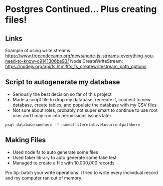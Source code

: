 # Postgres Continued... Plus creating files!

## Links
Example of using write streams: https://www.freecodecamp.org/news/node-js-streams-everything-you-need-to-know-c9141306be93/
Node CreateWriteStream: https://nodejs.org/api/fs.html#fs_fs_createwritestream_path_options

## Script to autogenerate my database
- Seriously the best decision so far of this project
- Made a script file to drop my database, recreate it, connect to new database, create tables, and populate the database with my CSV files
- Not sure about roles, probably not super smart to continue to use root user and I may run into permissions issues later

```
psql databasenamehere -f nameoffilerelativetocurrentpathhere
```

## Making Files
- Used node fs to auto generate some files
- Used faker library to auto generate some fake test
- Managed to create a file with 10,000,000 records

Pro tip: batch your write operations. I tried to write every individual record and my computer ran out of memory.
